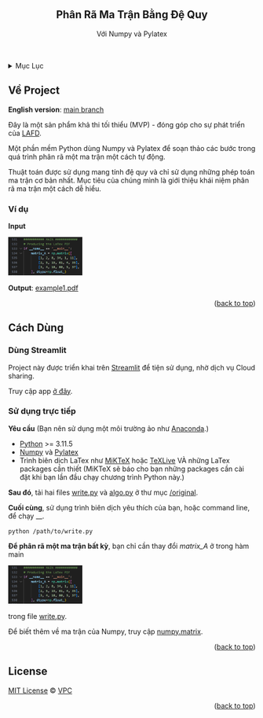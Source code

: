 <!-- Improved compatibility of back to top link: See: https://github.com/othneildrew/Best-README-Template/pull/73 -->
<a name="readme-top"></a>
<!--
*** Thanks for checking out the Best-README-Template. If you have a suggestion
*** that would make this better, please fork the repo and create a pull request
*** or simply open an issue with the tag "enhancement".
*** Don't forget to give the project a star!
*** Thanks again! Now go create something AMAZING! :D
-->



<!-- PROJECT SHIELDS -->
<!--
*** I'm using markdown "reference style" links for readability.
*** Reference links are enclosed in brackets [ ] instead of parentheses ( ).
*** See the bottom of this document for the declaration of the reference variables
*** for contributors-url, forks-url, etc. This is an optional, concise syntax you may use.
*** https://www.markdownguide.org/basic-syntax/#reference-style-links
-->



<!-- PROJECT LOGO -->
<br />
<div align="center">
<!--
  <a href="https://github.com/VinhPhmCng/gdscript-sections">
	<img src="https://raw.githubusercontent.com/VinhPhmCng/gdscript-sections/master/addons/gdscript_sections/logo.png" alt="Logo">
  </a>
-->

<h2 align="center">Phân Rã Ma Trận Bằng Đệ Quy</h3>

  <p align="center">
	Với Numpy và Pylatex
	<br />
	<br />
	<br />
</p>
</div>



<!-- TABLE OF CONTENTS -->
<details>
  <summary>Mục Lục</summary>
  <ol>
	<li><a href="#về-project">Về Project</a></li>
	<li><a href="#cách-dùng">Cách Dùng</a></li>
	<li><a href="#license">License</a></li>
  </ol>
</details>



<!-- ABOUT THE PROJECT -->
## Về Project

**English version**: [main branch](https://github.com/VinhPhmCng/procedural-matrix-decomposition)

Đây là một sản phẩm khả thi tối thiểu (MVP) - đóng góp cho sự phát triển của [LAFD](https://github.com/VinhPhmCng/LAFD).

Một phần mềm Python dùng Numpy và Pylatex để soạn thảo các bước trong quá trình phân rã một ma trận một cách tự động.

Thuật toán được sử dụng mang tính đệ quy và chỉ sử dụng những phép toán ma trận cơ bản nhất.
Mục tiêu của chúng mình là giới thiệu khái niệm phân rã ma trận một cách dễ hiểu.

### Ví dụ
**Input**

<img src="https://raw.githubusercontent.com/VinhPhmCng/procedural-matrix-decomposition/main/images/matrix_A.png" alt="matrix_A" width="30%">

**Output**: [example1.pdf](/examples/example1.pdf)

<p align="right">(<a href="#readme-top">back to top</a>)</p>


<!-- HOW TO USE -->
## Cách Dùng

### Dùng Streamlit

Project này được triển khai trên [Streamlit](https://streamlit.io/) để tiện sử dụng, nhờ dịch vụ Cloud sharing.

Truy cập app [ở đây](https://procedural-matrix-decomposition-fuyaf698zxk4emw4uufsfm.streamlit.app/).


### Sử dụng trực tiếp

**Yêu cầu** (Bạn nên sử dụng một môi trường ảo như [Anaconda](https://www.anaconda.com/).)
- [Python](https://www.python.org/) >= 3.11.5
- [Numpy](https://numpy.org/) và [Pylatex](https://jeltef.github.io/PyLaTeX/current/)
- Trình biên dịch LaTex như [MiKTeX](https://miktex.org/) hoặc [TeXLive](https://tug.org/texlive/) VÀ những LaTex packages cần thiết (MiKTeX sẽ báo cho bạn những packages cần cài đặt khi bạn lần đầu chạy chương trình Python này.)

**Sau đó**, tải hai files [write.py](/original/write.py) và [algo.py](/original/algo.py) ở thư mục [/original](/original/).

**Cuối cùng**, sử dụng trình biên dịch yêu thích của bạn, hoặc command line, để chạy __.
```shell
python /path/to/write.py
```

**Để phân rã một ma trận bất kỳ**, bạn chỉ cần thay đổi _matrix\_A_ ở trong hàm main

<img src="https://raw.githubusercontent.com/VinhPhmCng/procedural-matrix-decomposition/main/images/matrix_A.png" alt="matrix_A" width="30%">

trong file [write.py](/original/write.py).

Để biết thêm về ma trận của Numpy, truy cập [numpy.matrix](https://numpy.org/doc/stable/reference/generated/numpy.matrix.html).


<p align="right">(<a href="#readme-top">back to top</a>)</p>



<!-- LICENSE -->
## License
[MIT License](LICENSE) © [VPC](https://github.com/VinhPhmCng)


<p align="right">(<a href="#readme-top">back to top</a>)</p>
